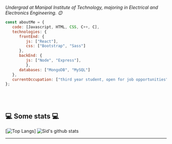 <p><em>Undergrad at Manipal Institute of Technology, majoring in Electrical and Electronics Engineering. 😊</br>
</em></p>


```javascript
const aboutMe = {
   code: [Javascript, HTML, CSS, C++, C],
   technologies: {
      frontEnd: {
         js: ["React"],
         css: ["Bootstrap", "Sass"]
      },
      backEnd: {
         js: ["Node", "Express"],
         },
      databases: ["MongoDB", "MySQL"]
   },
   currentOccupation: ["third year student, open for job opportunities"]
};
```
</br></br>
<h2>💻 Some stats 💻</h2>

[![Top Langs](https://github-readme-stats.vercel.app/api/top-langs/?username=SiddharthManoj14&layout=compact)]
![Sid's github stats](https://github-readme-stats.vercel.app/api?username=SiddharthManoj14&theme=algolia)

---
